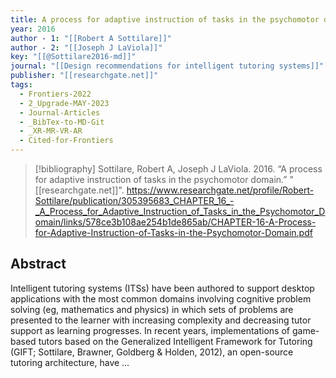 ```yaml
---
title: A process for adaptive instruction of tasks in the psychomotor domain
year: 2016
author - 1: "[[Robert A Sottilare]]"
author - 2: "[[Joseph J LaViola]]"
key: "[[@Sottilare2016-md]]"
journal: "[[Design recommendations for intelligent tutoring systems]]"
publisher: "[[researchgate.net]]"
tags:
  - Frontiers-2022
  - 2_Upgrade-MAY-2023
  - Journal-Articles
  - _BibTex-to-MD-Git
  - _XR-MR-VR-AR
  - Cited-for-Frontiers
---
```


> [!bibliography]
> Sottilare, Robert A, Joseph J LaViola. 2016. “A process for adaptive instruction of tasks in the psychomotor domain.” "[[researchgate.net]]". https://www.researchgate.net/profile/Robert-Sottilare/publication/305395683_CHAPTER_16_-_A_Process_for_Adaptive_Instruction_of_Tasks_in_the_Psychomotor_Domain/links/578ce3b108ae254b1de865ab/CHAPTER-16-A-Process-for-Adaptive-Instruction-of-Tasks-in-the-Psychomotor-Domain.pdf

## Abstract
Intelligent tutoring systems (ITSs) have been authored to support desktop applications with the most common domains involving cognitive problem solving (eg, mathematics and physics) in which sets of problems are presented to the learner with increasing complexity and decreasing tutor support as learning progresses. In recent years, implementations of game-based tutors based on the Generalized Intelligent Framework for Tutoring (GIFT; Sottilare, Brawner, Goldberg & Holden, 2012), an open-source tutoring architecture, have …